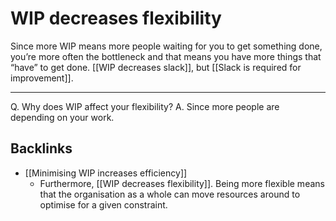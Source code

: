 # WIP decreases flexibility
Since more WIP means more people waiting for you to get something done, you’re more often the bottleneck and that means you have more things that “have” to get done. [[WIP decreases slack]], but [[Slack is required for improvement]].

---
Q. Why does WIP affect your flexibility?
A. Since more people are depending on your work.

## Backlinks
* [[Minimising WIP increases efficiency]]
	* Furthermore, [[WIP decreases flexibility]].  Being more flexible means that the organisation as a whole can move resources around to optimise for a given constraint.

<!-- {BearID:D818F381-2C9C-49D4-8BF0-AC0B9ECA2531-2923-00000568F615BB78} -->
